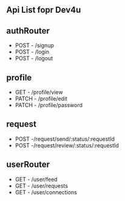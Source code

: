 ## Api List fopr Dev4u

## authRouter
 - POST - /signup
 - POST - /login
 - POST - /logout

## profile
 - GET - /profile/view
 - PATCH - /profile/edit
 - PATCH - /profile/password

## request
 - POST -/request/send/:status/:requestId
 - POST -/request/review/:status/:requestId

## userRouter
 - GET - /user/feed
 - GET - /user/requests
 - GET - /user/connections
